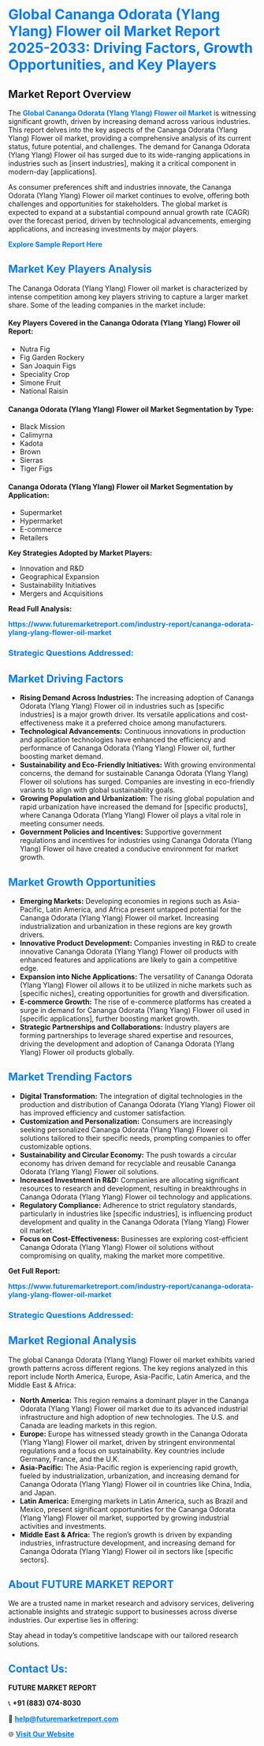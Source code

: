 <h1 style="color: #007BFF;">Global Cananga Odorata (Ylang Ylang) Flower oil Market Report 2025-2033: Driving Factors, Growth Opportunities, and Key Players</h1>

<section id="overview">
<h2>Market Report Overview</h2>
<p>The <a href="https://www.futuremarketreport.com/industry-report/cananga-odorata-ylang-ylang-flower-oil-market" style="color: #007BFF; text-decoration: none;"><strong>Global Cananga Odorata (Ylang Ylang) Flower oil Market</strong></a> is witnessing significant growth, driven by increasing demand across various industries. This report delves into the key aspects of the Cananga Odorata (Ylang Ylang) Flower oil market, providing a comprehensive analysis of its current status, future potential, and challenges. The demand for Cananga Odorata (Ylang Ylang) Flower oil has surged due to its wide-ranging applications in industries such as [insert industries], making it a critical component in modern-day [applications].</p>
<p>As consumer preferences shift and industries innovate, the Cananga Odorata (Ylang Ylang) Flower oil market continues to evolve, offering both challenges and opportunities for stakeholders. The global market is expected to expand at a substantial compound annual growth rate (CAGR) over the forecast period, driven by technological advancements, emerging applications, and increasing investments by major players.</p>
</section>

<section id="overview">
<p><a href="https://www.futuremarketreport.com/request-sample/reportId=34067" style="color: #007BFF; text-decoration: none;"><strong>Explore Sample Report Here</strong></a></p>
</section>

<section id="key-players">
<h2 style="color: #007BFF;">Market Key Players Analysis</h2>
<p>The Cananga Odorata (Ylang Ylang) Flower oil market is characterized by intense competition among key players striving to capture a larger market share. Some of the leading companies in the market include:</p>
<h4>Key Players Covered in the Cananga Odorata (Ylang Ylang) Flower oil Report:</h4>
<ul><li>Nutra Fig</li><li>Fig Garden Rockery</li><li>San Joaquin Figs</li><li>Speciality Crop</li><li>Simone Fruit</li><li>National Raisin</li></ul>
<h4>Cananga Odorata (Ylang Ylang) Flower oil Market Segmentation by Type:</h4>
<ul><li>Black Mission</li><li>Calimyrna</li><li>Kadota</li><li>Brown</li><li>Sierras</li><li>Tiger Figs</li></ul>

<h4>Cananga Odorata (Ylang Ylang) Flower oil Market Segmentation by Application:</h4>
<ul><li>Supermarket</li><li>Hypermarket</li><li>E-commerce</li><li>Retailers</li></ul>
<p><strong>Key Strategies Adopted by Market Players:</strong></p>
<ul>
<li>Innovation and R&D</li>
<li>Geographical Expansion</li>
<li>Sustainability Initiatives</li>
<li>Mergers and Acquisitions</li>
</ul>
</section>

<section>
<p><strong>Read Full Analysis: </strong></p><a href="https://www.futuremarketreport.com/industry-report/cananga-odorata-ylang-ylang-flower-oil-market" style="color: #007BFF; text-decoration: none;"><strong>https://www.futuremarketreport.com/industry-report/cananga-odorata-ylang-ylang-flower-oil-market</strong></a>
<h3 style="color: #007BFF;">Strategic Questions Addressed:</h3>
</section>

<section id="driving-factors">
<h2 style="color: #007BFF;">Market Driving Factors</h2>
<ul>
<li><strong>Rising Demand Across Industries:</strong> The increasing adoption of Cananga Odorata (Ylang Ylang) Flower oil in industries such as [specific industries] is a major growth driver. Its versatile applications and cost-effectiveness make it a preferred choice among manufacturers.</li>
<li><strong>Technological Advancements:</strong> Continuous innovations in production and application technologies have enhanced the efficiency and performance of Cananga Odorata (Ylang Ylang) Flower oil, further boosting market demand.</li>
<li><strong>Sustainability and Eco-Friendly Initiatives:</strong> With growing environmental concerns, the demand for sustainable Cananga Odorata (Ylang Ylang) Flower oil solutions has surged. Companies are investing in eco-friendly variants to align with global sustainability goals.</li>
<li><strong>Growing Population and Urbanization:</strong> The rising global population and rapid urbanization have increased the demand for [specific products], where Cananga Odorata (Ylang Ylang) Flower oil plays a vital role in meeting consumer needs.</li>
<li><strong>Government Policies and Incentives:</strong> Supportive government regulations and incentives for industries using Cananga Odorata (Ylang Ylang) Flower oil have created a conducive environment for market growth.</li>
</ul>
</section>

<section id="growth-opportunities">
<h2 style="color: #007BFF;">Market Growth Opportunities</h2>
<ul>
<li><strong>Emerging Markets:</strong> Developing economies in regions such as Asia-Pacific, Latin America, and Africa present untapped potential for the Cananga Odorata (Ylang Ylang) Flower oil market. Increasing industrialization and urbanization in these regions are key growth drivers.</li>
<li><strong>Innovative Product Development:</strong> Companies investing in R&D to create innovative Cananga Odorata (Ylang Ylang) Flower oil products with enhanced features and applications are likely to gain a competitive edge.</li>
<li><strong>Expansion into Niche Applications:</strong> The versatility of Cananga Odorata (Ylang Ylang) Flower oil allows it to be utilized in niche markets such as [specific niches], creating opportunities for growth and diversification.</li>
<li><strong>E-commerce Growth:</strong> The rise of e-commerce platforms has created a surge in demand for Cananga Odorata (Ylang Ylang) Flower oil used in [specific applications], further boosting market growth.</li>
<li><strong>Strategic Partnerships and Collaborations:</strong> Industry players are forming partnerships to leverage shared expertise and resources, driving the development and adoption of Cananga Odorata (Ylang Ylang) Flower oil products globally.</li>
</ul>
</section>

<section id="trending-factors">
<h2 style="color: #007BFF;">Market Trending Factors</h2>
<ul>
<li><strong>Digital Transformation:</strong> The integration of digital technologies in the production and distribution of Cananga Odorata (Ylang Ylang) Flower oil has improved efficiency and customer satisfaction.</li>
<li><strong>Customization and Personalization:</strong> Consumers are increasingly seeking personalized Cananga Odorata (Ylang Ylang) Flower oil solutions tailored to their specific needs, prompting companies to offer customizable options.</li>
<li><strong>Sustainability and Circular Economy:</strong> The push towards a circular economy has driven demand for recyclable and reusable Cananga Odorata (Ylang Ylang) Flower oil solutions.</li>
<li><strong>Increased Investment in R&D:</strong> Companies are allocating significant resources to research and development, resulting in breakthroughs in Cananga Odorata (Ylang Ylang) Flower oil technology and applications.</li>
<li><strong>Regulatory Compliance:</strong> Adherence to strict regulatory standards, particularly in industries like [specific industries], is influencing product development and quality in the Cananga Odorata (Ylang Ylang) Flower oil market.</li>
<li><strong>Focus on Cost-Effectiveness:</strong> Businesses are exploring cost-efficient Cananga Odorata (Ylang Ylang) Flower oil solutions without compromising on quality, making the market more competitive.</li>
</ul>
</section>

<section>
<p><strong>Get Full Report: </strong></p><a href="https://www.futuremarketreport.com/industry-report/cananga-odorata-ylang-ylang-flower-oil-market" style="color: #007BFF; text-decoration: none;"><strong>https://www.futuremarketreport.com/industry-report/cananga-odorata-ylang-ylang-flower-oil-market</strong></a>
<h3 style="color: #007BFF;">Strategic Questions Addressed:</h3>
</section>


<section id="regional-analysis">
<h2 style="color: #007BFF;">Market Regional Analysis</h2>
<p>The global Cananga Odorata (Ylang Ylang) Flower oil market exhibits varied growth patterns across different regions. The key regions analyzed in this report include North America, Europe, Asia-Pacific, Latin America, and the Middle East & Africa:</p>
<ul>
<li><strong>North America:</strong> This region remains a dominant player in the Cananga Odorata (Ylang Ylang) Flower oil market due to its advanced industrial infrastructure and high adoption of new technologies. The U.S. and Canada are leading markets in this region.</li>
<li><strong>Europe:</strong> Europe has witnessed steady growth in the Cananga Odorata (Ylang Ylang) Flower oil market, driven by stringent environmental regulations and a focus on sustainability. Key countries include Germany, France, and the U.K.</li>
<li><strong>Asia-Pacific:</strong> The Asia-Pacific region is experiencing rapid growth, fueled by industrialization, urbanization, and increasing demand for Cananga Odorata (Ylang Ylang) Flower oil in countries like China, India, and Japan.</li>
<li><strong>Latin America:</strong> Emerging markets in Latin America, such as Brazil and Mexico, present significant opportunities for the Cananga Odorata (Ylang Ylang) Flower oil market, supported by growing industrial activities and investments.</li>
<li><strong>Middle East & Africa:</strong> The region’s growth is driven by expanding industries, infrastructure development, and increasing demand for Cananga Odorata (Ylang Ylang) Flower oil in sectors like [specific sectors].</li>
</ul>
</section>

<footer>
<h2 style="color: #007BFF;">About FUTURE MARKET REPORT</h2>
<p>We are a trusted name in market research and advisory services, delivering actionable insights and strategic support to businesses across diverse industries. Our expertise lies in offering:</p>

<p>Stay ahead in today’s competitive landscape with our tailored research solutions.</p>

<h2 style="color: #007BFF;">Contact Us:</h2>
<p><strong>FUTURE MARKET REPORT</strong></p>
<p>📞 <strong>+91 (883) 074-8030</strong></p>
<p>📧 <strong><a href="mailto:help@futuremarketreport.com" style="color: #007BFF;">help@futuremarketreport.com</a></strong></p>
<p>🌐 <strong><a href="https://www.futuremarketreport.com/" style="color: #007BFF;">Visit Our Website</a></strong></p>
</footer>
